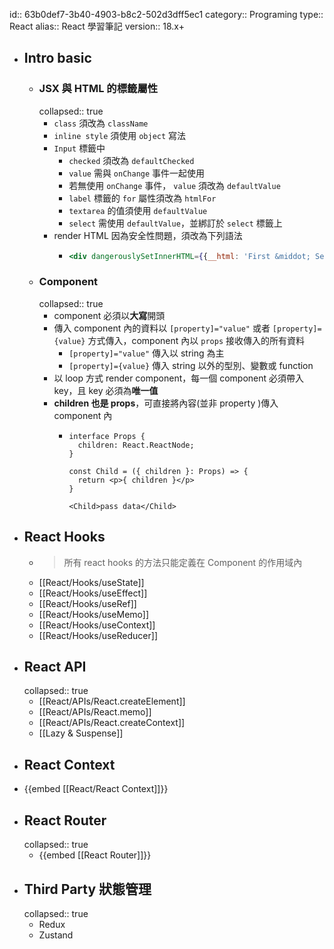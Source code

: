 id:: 63b0def7-3b40-4903-b8c2-502d3dff5ec1
category:: Programing
type:: React
alias:: React 學習筆記
version:: 18.x+

- ## Intro basic
	- ### JSX 與 HTML 的標籤屬性
	  collapsed:: true
		- `class` 須改為 `className`
		- `inline style` 須使用 `object` 寫法
		- `Input` 標籤中
			- `checked` 須改為 `defaultChecked`
			- `value` 需與 `onChange` 事件一起使用
			- 若無使用 `onChange` 事件， `value` 須改為 `defaultValue`
			- `label` 標籤的 `for` 屬性須改為 `htmlFor`
			- `textarea` 的值須使用 `defaultValue`
			- `select` 需使用 `defaultValue`，並綁訂於 `select` 標籤上
		- render HTML 因為安全性問題，須改為下列語法
			- ```jsx
			  <div dangerouslySetInnerHTML={{__html: 'First &middot; Second'}}></div>
			  ```
	- ### Component
	  collapsed:: true
		- component 必須以**大寫**開頭
		- 傳入 component 內的資料以 `[property]="value"` 或者 `[property]={value}` 方式傳入，component 內以 `props` 接收傳入的所有資料
			- `[property]="value"` 傳入以 string 為主
			- `[property]={value}` 傳入 string 以外的型別、變數或 function
		- 以 loop 方式 render component，每一個 component 必須帶入 key，且 key 必須為**唯一值**
		- **children 也是 props**，可直接將內容(並非 property )傳入 component 內
			- ```tsx
			  interface Props {
			    children: React.ReactNode;
			  }
			  
			  const Child = ({ children }: Props) => {
			    return <p>{ children }</p>
			  }
			  
			  <Child>pass data</Child>
			  ```
- ## React Hooks
	- > 所有 react hooks 的方法只能定義在 Component 的作用域內
	- [[React/Hooks/useState]]
	- [[React/Hooks/useEffect]]
	- [[React/Hooks/useRef]]
	- [[React/Hooks/useMemo]]
	- [[React/Hooks/useContext]]
	- [[React/Hooks/useReducer]]
- ## React API
  collapsed:: true
	- [[React/APIs/React.createElement]]
	- [[React/APIs/React.memo]]
	- [[React/APIs/React.createContext]]
	- [[Lazy & Suspense]]
- ## React Context
- {{embed [[React/React Context]]}}
- ## React Router
  collapsed:: true
	- {{embed [[React Router]]}}
- ## Third Party 狀態管理
  collapsed:: true
	- Redux
	- Zustand